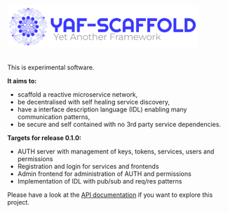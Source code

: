 <div><img src="./media/logotype.svg" alt="YAF-SCAFFOLD, Yet Another Framework" style="height: 95px"/></div>
<br><br>
This is experimental software.

**It aims to:**
- scaffold a reactive microservice network,
- be decentralised with self healing service discovery,
- have a interface description language (IDL) enabling many communication patterns,
- be secure and self contained with no 3rd party service dependencies.

**Targets for release 0.1.0:**
- AUTH server with management of keys, tokens, services, users and permissions
- Registration and login for services and frontends
- Admin frontend for administration of AUTH and permissions
- Implementation of IDL with pub/sub and req/res patterns

Please have a look at the [API documentation](https://citkane.github.io/yaf-scaffold) if you want to explore this project.